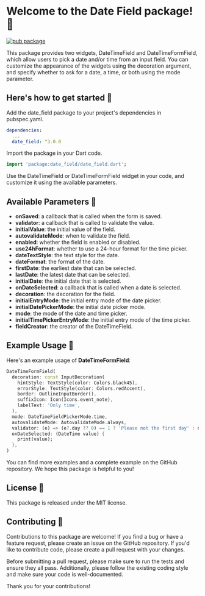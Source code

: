 # Welcome to the Date Field package! 📅

[![pub package](https://img.shields.io/pub/v/date_field.svg)](https://pub.dev/packages/date_field)

This package provides two widgets, DateTimeField and DateTimeFormField, which allow users to pick a date and/or time from an input field. You can customize the appearance of the widgets using the decoration argument, and specify whether to ask for a date, a time, or both using the mode parameter.

## Here's how to get started 🚀

Add the date_field package to your project's dependencies in pubspec.yaml.

```yaml
dependencies:
  ...
  date_field: ^3.0.0
```


Import the package in your Dart code.

```dart
import 'package:date_field/date_field.dart';
```

Use the DateTimeField or DateTimeFormField widget in your code, and customize it using the available parameters.

## Available Parameters 📝

- <b>onSaved</b>: a callback that is called when the form is saved.
- <b>validator</b>: a callback that is called to validate the value.
- <b>initialValue</b>: the initial value of the field.
- <b>autovalidateMode</b>: when to validate the field.
- <b>enabled</b>: whether the field is enabled or disabled.
- <b>use24hFormat</b>: whether to use a 24-hour format for the time picker.
- <b>dateTextStyle</b>: the text style for the date.
- <b>dateFormat</b>: the format of the date.
- <b>firstDate</b>: the earliest date that can be selected.
- <b>lastDate</b>: the latest date that can be selected.
- <b>initialDate</b>: the initial date that is selected.
- <b>onDateSelected</b>: a callback that is called when a date is selected.
- <b>decoration</b>: the decoration for the field.
- <b>initialEntryMode</b>: the initial entry mode of the date picker.
- <b>initialDatePickerMode</b>: the initial date picker mode.
- <b>mode</b>: the mode of the date and time picker.
- <b>initialTimePickerEntryMode</b>: the initial entry mode of the time picker.
- <b>fieldCreator</b>: the creator of the DateTimeField.

## Example Usage 📖

Here's an example usage of <b>DateTimeFormField</b>:

```dart
DateTimeFormField(
  decoration: const InputDecoration(
    hintStyle: TextStyle(color: Colors.black45),
    errorStyle: TextStyle(color: Colors.redAccent),
    border: OutlineInputBorder(),
    suffixIcon: Icon(Icons.event_note),
    labelText: 'Only time',
  ),
  mode: DateTimeFieldPickerMode.time,
  autovalidateMode: AutovalidateMode.always,
  validator: (e) => (e?.day ?? 0) == 1 ? 'Please not the first day' : null,
  onDateSelected: (DateTime value) {
    print(value);
  },
)
```

You can find more examples and a complete example on the GitHub repository. We hope this package is helpful to you!

## License 📜

This package is released under the MIT license.

## Contributing 🤝

Contributions to this package are welcome! If you find a bug or have a feature request, please create an issue on the GitHub repository. If you'd like to contribute code, please create a pull request with your changes.

Before submitting a pull request, please make sure to run the tests and ensure they all pass. Additionally, please follow the existing coding style and make sure your code is well-documented.

Thank you for your contributions!